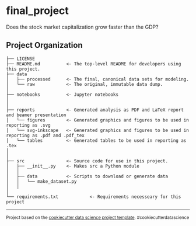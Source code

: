 final_project
==============================

Does the stock market capitalization grow faster than the GDP?

Project Organization
------------

    ├── LICENSE
    ├── README.md          <- The top-level README for developers using this project.
    ├── data
    │   ├── processed      <- The final, canonical data sets for modeling.
    │   └── raw            <- The original, immutable data dump.
    │
    ├── notebooks          <- Jupyter notebooks
    │
    │
    ├── reports            <- Generated analysis as PDF and LaTeX report and beamer presentation
    │   └── figures        <- Generated graphics and figures to be used in reporting as .svg
    │   └── svg-inkscape   <- Generated graphics and figures to be used in reporting as .pdf and .pdf_tex
    │   └── tables         <- Generated tables to be used in reporting as .tex
    │
    │
    ├── src                <- Source code for use in this project.
    │   ├── __init__.py    <- Makes src a Python module
    │   │
    │   ├── data           <- Scripts to download or generate data
    │   │   └── make_dataset.py
    │   │
    │
    └── requirements.txt            <- Requirements necesseary for this project


--------

<p><small>Project based on the <a target="_blank" href="https://drivendata.github.io/cookiecutter-data-science/">cookiecutter data science project template</a>. #cookiecutterdatascience</small></p>
